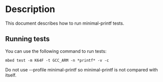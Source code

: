 # Description

This document describes how to run minimal-printf tests.

## Running tests

You can use the following command to run tests:

`mbed test -m K64F -t GCC_ARM -n *printf* -v -c`

Do not use --profile minimal-printf so minimal-printf is not compared with itself.
